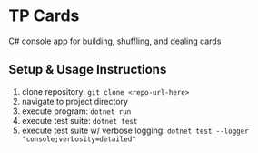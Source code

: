 # TP Cards
C# console app for building, shuffling, and dealing cards

## Setup & Usage Instructions
1. clone repository: `git clone <repo-url-here>`
2. navigate to project directory
3. execute program: `dotnet run`
4. execute test suite: `dotnet test`
5. execute test suite w/ verbose logging: `dotnet test --logger "console;verbosity=detailed"`